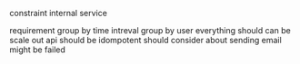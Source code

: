 constraint
internal service

requirement
group by time intreval
group by user
everything should can be scale out
api should be idompotent
should consider about sending email might be failed